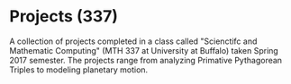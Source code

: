 # Projects (337)

A collection of projects completed in a class called "Scienctifc and Mathematic Computing" (MTH 337 at University at Buffalo) taken Spring 2017 semester. The projects range from analyzing Primative Pythagorean Triples to modeling planetary motion. 
